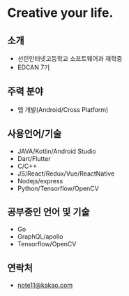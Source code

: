 # Creative your life.

## 소개
- 선린인터넷고등학교 소프트웨어과 재학중
- EDCAN 7기 

## 주력 분야
- 앱 개발(Android/Cross Platform)

## 사용언어/기술
 - JAVA/Kotlin/Android Studio
 - Dart/Flutter
 - C/C++
 - JS/React/Redux/Vue/ReactNative
 - Nodejs/express
 - Python/Tensorflow/OpenCV

## 공부중인 언어 및 기술
- Go
- GraphQL/apollo
- Tensorflow/OpenCV

## 연락처
- note11@kakao.com
